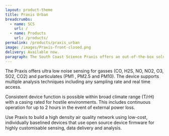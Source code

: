 ```yaml
---
layout: product-theme
title: Praxis Urban
breadcrumbs:
  - name: SCS
    url: /
  - name: Products
    url: /products/
permalink: /products/praxis_urban
image: /images/Praxis-front-closed.png
delivery: Available now.
paragraph: The South Coast Science Praxis offers an out-of-the-box solution for urban air quality monitoring. The Praxis answers both the challenge of capturing accurate data in variable climate conditions and the need for fine grained air quality monitoring networks.
---
```




The Praxis offers ultra low noise sensing for gasses (CO, H2S, NO, NO2, O3, SO2, CO2) and particulates (PM1 , PM2.5 and PM10). The device supports multiple analysis techniques including any sampling rate and real time access.

Consistent device function is possible within broad climate range (T/rH) with a casing rated for hostile environments. This includes continuous operation for up to 2 hours in the event of external power loss.

Use Praxis to build a high density air quality network using low-cost, individually baselined devices that use open source device firmware for highly customisable sensing, data delivery and analysis.